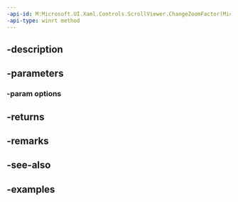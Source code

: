 ```yaml
---
-api-id: M:Microsoft.UI.Xaml.Controls.ScrollViewer.ChangeZoomFactor(Microsoft.UI.Xaml.Controls.ScrollerChangeZoomFactorOptions)
-api-type: winrt method
---
```


## -description

## -parameters

### -param options

## -returns

## -remarks

## -see-also

## -examples

